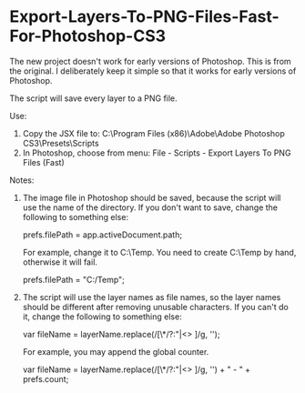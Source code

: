 # Export-Layers-To-PNG-Files-Fast-For-Photoshop-CS3
The new project doesn't work for early versions of Photoshop. This is from the original. I deliberately keep it simple so that it works for early versions of Photoshop.

The script will save every layer to a PNG file.

Use:
1. Copy the JSX file to: C:\Program Files (x86)\Adobe\Adobe Photoshop CS3\Presets\Scripts
2. In Photoshop, choose from menu: File - Scripts - Export Layers To PNG Files (Fast)

Notes:
1. The image file in Photoshop should be saved, because the script will use the name of the directory. If you don't want to save, change the following to something else:

   prefs.filePath = app.activeDocument.path;

   For example, change it to C:\Temp. You need to create C:\Temp by hand, otherwise it will fail.

   prefs.filePath = "C:/Temp";

2. The script will use the layer names as file names, so the layer names should be different after removing unusable characters. If you can't do it, change the following to something else:

   var fileName = layerName.replace(/[\\\*\/\?:"\|<> ]/g, '');

   For example, you may append the global counter.

   var fileName = layerName.replace(/[\\\*\/\?:"\|<> ]/g, '') + " - " + prefs.count;

